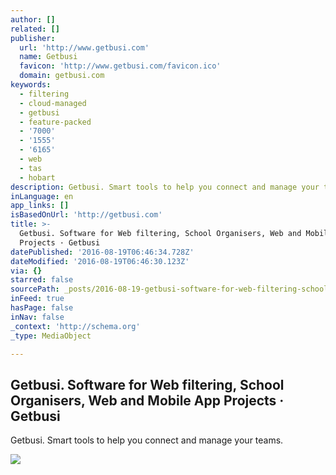 ```yaml
---
author: []
related: []
publisher:
  url: 'http://www.getbusi.com'
  name: Getbusi
  favicon: 'http://www.getbusi.com/favicon.ico'
  domain: getbusi.com
keywords:
  - filtering
  - cloud-managed
  - getbusi
  - feature-packed
  - '7000'
  - '1555'
  - '6165'
  - web
  - tas
  - hobart
description: Getbusi. Smart tools to help you connect and manage your teams.
inLanguage: en
app_links: []
isBasedOnUrl: 'http://getbusi.com'
title: >-
  Getbusi. Software for Web filtering, School Organisers, Web and Mobile App
  Projects · Getbusi
datePublished: '2016-08-19T06:46:34.728Z'
dateModified: '2016-08-19T06:46:30.123Z'
via: {}
starred: false
sourcePath: _posts/2016-08-19-getbusi-software-for-web-filtering-school-organisers-web.md
inFeed: true
hasPage: false
inNav: false
_context: 'http://schema.org'
_type: MediaObject

---
```

<article style=""><h1>Getbusi. Software for Web filtering, School Organisers, Web and Mobile App Projects · Getbusi</h1><p>Getbusi. Smart tools to help you connect and manage your teams.</p><img src="http://www.getbusi.com/img/identity/2012_logo_livestream@2x.png" /></article>